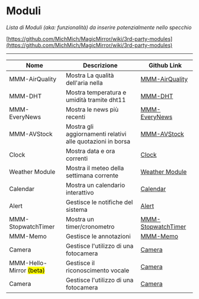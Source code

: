 # Moduli

_Lista di Moduli (aka: funzionalità) da inserire potenzialmente nello specchio_

[https://github.com/MichMich/MagicMirror/wiki/3rd-party-modules](https://github.com/MichMich/MagicMirror/wiki/3rd-party-modules)

---

| Nome                                 | Descrizione                                                | Github Link                                                              |
| ------------------------------------ | ---------------------------------------------------------- | ------------------------------------------------------------------------ |
| MMM-AirQuality                       | Mostra La qualità dell'aria nella                          | [MMM-AirQuality](https://github.com/CFenner/MMM-AirQuality)              |
| MMM-DHT                              | Mostra temperatura e umidità tramite dht11                 | [MMM-DHT](https://github.com/bernardpletikosa/MMM-DHT-Sensor)            |
| MMM-EveryNews                        | Mostra le news più recenti                                 | [MMM-EveryNews](https://github.com/mykle1/MMM-EveryNews)                 |
| MMM-AVStock                          | Mostra gli aggiornamenti relativi alle quotazioni in borsa | [MMM-AVStock](https://github.com/lavolp3/MMM-AVStock)                    |
| Clock                                | Mostra data e ora correnti                                 | [Clock](https://docs.magicmirror.builders/modules/clock.html)            |
| Weather Module                       | Mostra il meteo della settimana corrente                   | [Weather Module](https://docs.magicmirror.builders/modules/weather.html) |
| Calendar                             | Mostra un calendario interattivo                           | [Calendar](https://docs.magicmirror.builders/modules/calendar.html)      |
| Alert                                | Gestisce le notifiche del sistema                          | [Alert](https://docs.magicmirror.builders/modules/alert.html)            |
| MMM-StopwatchTimer                   | Mostra un timer/cronometro                                 | [MMM-StopwatchTimer](https://github.com/Klettner/MMM-StopwatchTimer)     |
| MMM-Memo                             | Gestisce le annotazioni                                    | [MMM-Memo](https://github.com/schnibel/MMM-Memo)                         |
| Camera                               | Gestisce l'utilizzo di una fotocamera                      | [Camera](https://github.com/alexyak/camera)                              |
| MMM-Hello-Mirror <mark>(beta)</mark> | Gestisce il riconoscimento vocale                          | [Camera](https://github.com/alexyak/camera)                              |
| Camera                               | Gestisce l'utilizzo di una fotocamera                      | [Camera](https://github.com/alexyak/camera)                              |